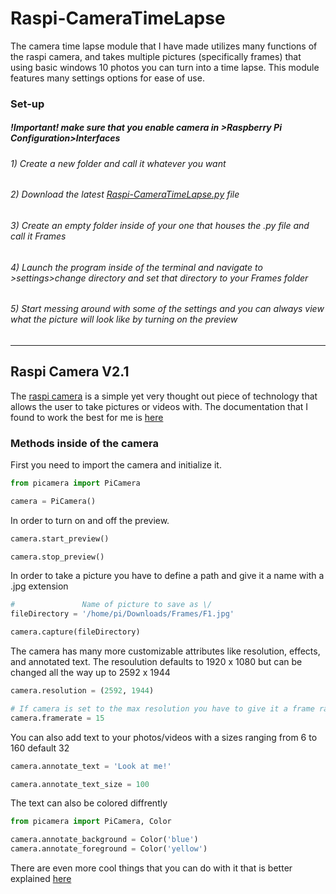 # Raspi-CameraTimeLapse
The camera time lapse module that I have made utilizes many functions of the raspi camera, and takes multiple pictures (specifically frames) that using basic windows 10 photos you can turn into a time lapse.  This module features many settings options for ease of use.
### Set-up
##### !Important! make sure that you enable camera in >Raspberry Pi Configuration>Interfaces
###### 1) Create a new folder and call it whatever you want
###### 2) Download the latest [Raspi-CameraTimeLapse.py](https://github.com/FerisJumbo/Raspi-CameraTimeLapse/releases) file
###### 3) Create an empty folder inside of your one that houses the .py file and call it Frames
###### 4) Launch the program inside of the terminal and navigate to >settings>change directory and set that directory to your Frames folder
###### 5) Start messing around with some of the settings and you can always view what the picture will look like by turning on the preview
----
## Raspi Camera V2.1
The [raspi camera](https://www.amazon.com/Raspberry-Camera-Module-Megapixels-Sensor/dp/B07L82XBNM/ref=asc_df_B07L82XBNM/?tag=hyprod-20&linkCode=df0&hvadid=343234125040&hvpos=1o1&hvnetw=g&hvrand=1389516921892586440&hvpone=&hvptwo=&hvqmt=&hvdev=c&hvdvcmdl=&hvlocint=&hvlocphy=9019614&hvtargid=pla-717544328579&psc=1&tag=&ref=&adgrpid=68968886317&hvpone=&hvptwo=&hvadid=343234125040&hvpos=1o1&hvnetw=g&hvrand=1389516921892586440&hvqmt=&hvdev=c&hvdvcmdl=&hvlocint=&hvlocphy=9019614&hvtargid=pla-717544328579) is a simple yet very thought out piece of technology that allows the user to take pictures or videos with.
The documentation that I found to work the best for me is [here](https://projects.raspberrypi.org/en/projects/getting-started-with-picamera)
### Methods inside of the camera
First you need to import the camera and initialize it.
```python
from picamera import PiCamera

camera = PiCamera()
```
In order to turn on and off the preview.
```python
camera.start_preview()

camera.stop_preview()
```
In order to take a picture you have to define a path and give it a name with a .jpg extension
```python
#               Name of picture to save as \/
fileDirectory = '/home/pi/Downloads/Frames/F1.jpg'

camera.capture(fileDirectory)
```
The camera has many more customizable attributes like resolution, effects, and annotated text.
The resoulution defaults to 1920 x 1080 but can be changed all the way up to 2592 x 1944
```python
camera.resolution = (2592, 1944)

# If camera is set to the max resolution you have to give it a frame rate of 15
camera.framerate = 15
```
You can also add text to your photos/videos with a sizes ranging from 6 to 160 default 32
```python
camera.annotate_text = 'Look at me!'

camera.annotate_text_size = 100
```
The text can also be colored diffrently
```python
from picamera import PiCamera, Color

camera.annotate_background = Color('blue')
camera.annotate_foreground = Color('yellow')
```

There are even more cool things that you can do with it that is better explained [here](https://projects.raspberrypi.org/en/projects/getting-started-with-picamera/8)
